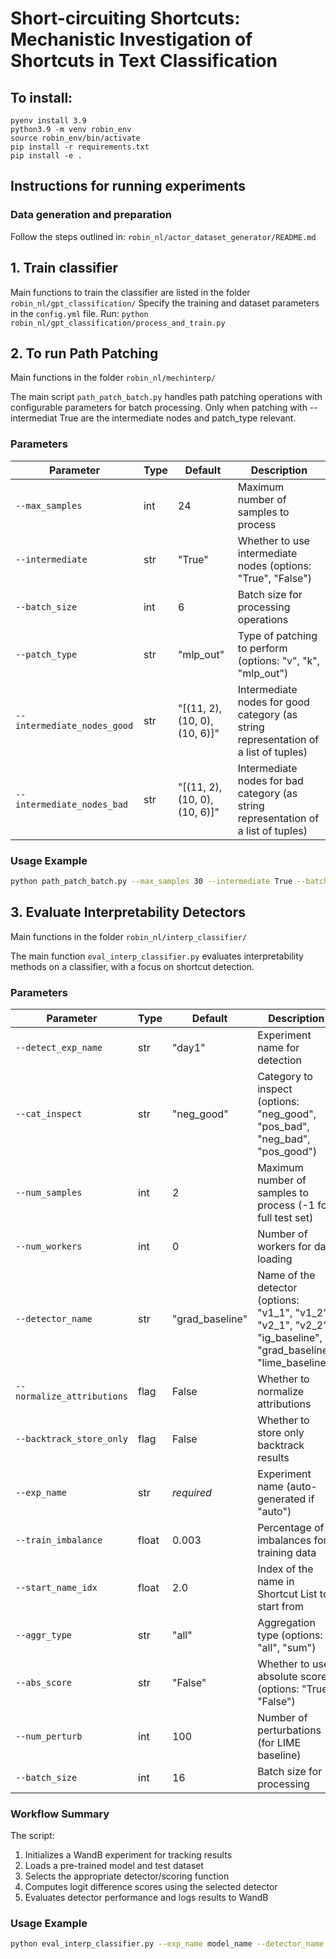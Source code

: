 # Short-circuiting Shortcuts: Mechanistic Investigation of Shortcuts in Text Classification

## To install:
```
pyenv install 3.9
python3.9 -m venv robin_env
source robin_env/bin/activate
pip install -r requirements.txt
pip install -e .
```


## Instructions for running experiments
### Data generation and preparation
Follow the steps outlined in: `robin_nl/actor_dataset_generator/README.md`

## 1. Train classifier
Main functions to train the classifier are listed in the folder `robin_nl/gpt_classification/`
Specify the training and dataset parameters in the `config.yml` file.
Run: `python robin_nl/gpt_classification/process_and_train.py`

## 2. To run Path Patching
Main functions in the folder `robin_nl/mechinterp/`

The main script `path_patch_batch.py` handles path patching operations with configurable parameters for batch processing.
Only when patching with --intermediat True are the intermediate nodes and patch_type relevant.

### Parameters

| Parameter | Type | Default | Description |
|-----------|------|---------|-------------|
| `--max_samples` | int | 24 | Maximum number of samples to process |
| `--intermediate` | str | "True" | Whether to use intermediate nodes (options: "True", "False") |
| `--batch_size` | int | 6 | Batch size for processing operations |
| `--patch_type` | str | "mlp_out" | Type of patching to perform (options: "v", "k", "mlp_out") |
| `--intermediate_nodes_good` | str | "[(11, 2), (10, 0), (10, 6)]" | Intermediate nodes for good category (as string representation of a list of tuples) |
| `--intermediate_nodes_bad` | str | "[(11, 2), (10, 0), (10, 6)]" | Intermediate nodes for bad category (as string representation of a list of tuples) |

### Usage Example

```bash
python path_patch_batch.py --max_samples 30 --intermediate True --batch_size 8 --patch_type v
```



## 3. Evaluate Interpretability Detectors
Main functions in the folder `robin_nl/interp_classifier/`

The main function `eval_interp_classifier.py` evaluates interpretability methods on a classifier, with a focus on shortcut detection.

### Parameters

| Parameter | Type | Default | Description |
|-----------|------|---------|-------------|
| `--detect_exp_name` | str | "day1" | Experiment name for detection |
| `--cat_inspect` | str | "neg_good" | Category to inspect (options: "neg_good", "pos_bad", "neg_bad", "pos_good") |
| `--num_samples` | int | 2 | Maximum number of samples to process (-1 for full test set) |
| `--num_workers` | int | 0 | Number of workers for data loading |
| `--detector_name` | str | "grad_baseline" | Name of the detector (options: "v1_1", "v1_2", "v2_1", "v2_2", "ig_baseline", "grad_baseline", "lime_baseline") |
| `--normalize_attributions` | flag | False | Whether to normalize attributions |
| `--backtrack_store_only` | flag | False | Whether to store only backtrack results |
| `--exp_name` | str | _required_ | Experiment name (auto-generated if "auto") |
| `--train_imbalance` | float | 0.003 | Percentage of imbalances for training data |
| `--start_name_idx` | float | 2.0 | Index of the name in Shortcut List to start from |
| `--aggr_type` | str | "all" | Aggregation type (options: "all", "sum") |
| `--abs_score` | str | "False" | Whether to use absolute scores (options: "True", "False") |
| `--num_perturb` | int | 100 | Number of perturbations (for LIME baseline) |
| `--batch_size` | int | 16 | Batch size for processing |

### Workflow Summary

The script:
1. Initializes a WandB experiment for tracking results
2. Loads a pre-trained model and test dataset
3. Selects the appropriate detector/scoring function
4. Computes logit difference scores using the selected detector
5. Evaluates detector performance and logs results to WandB

### Usage Example

```bash
python eval_interp_classifier.py --exp_name model_name --detector_name ig_baseline --cat_inspect pos_bad --num_samples 50 --normalize_attributions
```